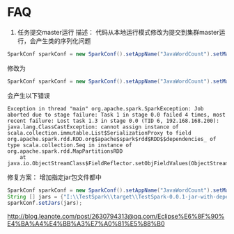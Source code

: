FAQ
=====
1. 任务提交master运行
描述： 代码从本地运行模式修改为提交到集群master运行，会产生类的序列化问题
```java
SparkConf sparkConf = new SparkConf().setAppName("JavaWordCount").setMaster("local[2]");﻿​
```
修改为
```java
SparkConf sparkConf = new SparkConf().setAppName("JavaWordCount").setMaster("spark://192.168.168.200:7077");
```
会产生以下错误
```log
Exception in thread "main" org.apache.spark.SparkException: Job aborted due to stage failure: Task 1 in stage 0.0 failed 4 times, most recent failure: Lost task 1.3 in stage 0.0 (TID 6, 192.168.168.200): java.lang.ClassCastException: cannot assign instance of scala.collection.immutable.List$SerializationProxy to field org.apache.spark.rdd.RDD.org$apache$spark$rdd$RDD$$dependencies_ of type scala.collection.Seq in instance of org.apache.spark.rdd.MapPartitionsRDD
	at java.io.ObjectStreamClass$FieldReflector.setObjFieldValues(ObjectStreamClass.java:2083)
```

修复方案： 增加指定jar包文件都中
```java
SparkConf sparkConf = new SparkConf().setAppName("JavaWordCount").setMaster("spark://192.168.168.200:7077");
String [] jars = {"I:\\TestSpark\\target\\TestSpark-0.0.1-jar-with-dependencies.jar"};
sparkConf.setJars(jars);
```
http://blog.leanote.com/post/2630794313@qq.com/Eclipse%E6%8F%90%E4%BA%A4%E4%BB%A3%E7%A0%81%E5%88%B0
